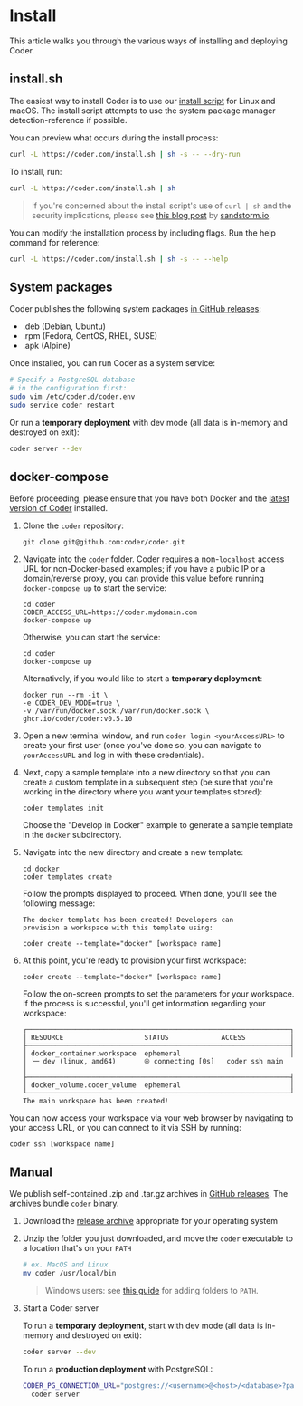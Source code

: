 # Install

This article walks you through the various ways of installing and deploying Coder.

## install.sh

The easiest way to install Coder is to use our [install script](https://github.com/coder/coder/main/install.sh) for Linux and macOS. The install script
attempts to use the system package manager detection-reference if possible.

You can preview what occurs during the install process:

```bash
curl -L https://coder.com/install.sh | sh -s -- --dry-run
```

To install, run:

```bash
curl -L https://coder.com/install.sh | sh
```

> If you're concerned about the install script's use of `curl | sh` and the
> security implications, please see [this blog
> post](https://sandstorm.io/news/2015-09-24-is-curl-bash-insecure-pgp-verified-install)
> by [sandstorm.io](https://sandstorm.io).

You can modify the installation process by including flags. Run the help command for reference:

```bash
curl -L https://coder.com/install.sh | sh -s -- --help
```

## System packages

Coder publishes the following system packages [in GitHub releases](https://github.com/coder/coder/releases):

- .deb (Debian, Ubuntu)
- .rpm (Fedora, CentOS, RHEL, SUSE)
- .apk (Alpine)

Once installed, you can run Coder as a system service:

```sh
# Specify a PostgreSQL database
# in the configuration first:
sudo vim /etc/coder.d/coder.env
sudo service coder restart
```

Or run a **temporary deployment** with dev mode (all data is in-memory and destroyed on exit):


```sh
coder server --dev
```

## docker-compose

Before proceeding, please ensure that you have both Docker and the [latest version of
Coder](https://github.com/coder/coder/releases) installed.

1. Clone the `coder` repository:

    ```console
    git clone git@github.com:coder/coder.git
    ```

1. Navigate into the `coder` folder. Coder requires a non-`localhost` access URL
    for non-Docker-based examples; if you have a public IP or a domain/reverse
    proxy, you can provide this value before running `docker-compose up` to
    start the service:

    ```console
    cd coder
    CODER_ACCESS_URL=https://coder.mydomain.com
    docker-compose up
    ```

    Otherwise, you can start the service:

    ```console
    cd coder
    docker-compose up
    ```

    Alternatively, if you would like to start a **temporary deployment**:

    ```console
    docker run --rm -it \
    -e CODER_DEV_MODE=true \
    -v /var/run/docker.sock:/var/run/docker.sock \
    ghcr.io/coder/coder:v0.5.10
    ```

1. Open a new terminal window, and run `coder login <yourAccessURL>` to create
   your first user (once you've done so, you can navigate to `yourAccessURL` and
   log in with these credentials).

1. Next, copy a sample template into a new directory so that you can create a custom template in a
   subsequent step (be sure that you're working in the directory where you want
   your templates stored):

   ```console
   coder templates init
   ```

   Choose the "Develop in Docker" example to generate a sample template in the
   `docker` subdirectory.

1. Navigate into the new directory and create a new template:

    ```console
    cd docker
    coder templates create
    ```

    Follow the prompts displayed to proceed. When done, you'll see the following
    message:

    ```console
    The docker template has been created! Developers can
    provision a workspace with this template using:

    coder create --template="docker" [workspace name]
    ```

1. At this point, you're ready to provision your first workspace:

    ```console
    coder create --template="docker" [workspace name]
    ```

    Follow the on-screen prompts to set the parameters for your workspace. If
    the process is successful, you'll get information regarding your workspace:

    ```console
    ┌─────────────────────────────────────────────────────────────────┐
    │ RESOURCE                    STATUS             ACCESS           │
    ├─────────────────────────────────────────────────────────────────┤
    │ docker_container.workspace  ephemeral                           │
    │ └─ dev (linux, amd64)       ⦾ connecting [0s]   coder ssh main  │
    ├─────────────────────────────────────────────────────────────────┤
    │ docker_volume.coder_volume  ephemeral                           │
    └─────────────────────────────────────────────────────────────────┘
    The main workspace has been created!
    ```

You can now access your workspace via your web browser by navigating to your
access URL, or you can connect to it via SSH by running:

```console
coder ssh [workspace name]
```

## Manual 

We publish self-contained .zip and .tar.gz archives in [GitHub releases](https://github.com/coder/coder/releases). The archives bundle `coder` binary. 

1. Download the [release archive](https://github.com/coder/coder/releases) appropriate for your operating system

1. Unzip the folder you just downloaded, and move the `coder` executable to a location that's on your `PATH`

    ```sh
    # ex. MacOS and Linux
    mv coder /usr/local/bin
    ```

    > Windows users: see [this guide](https://answers.microsoft.com/en-us/windows/forum/all/adding-path-variable/97300613-20cb-4d85-8d0e-cc9d3549ba23) for adding folders to `PATH`.

1. Start a Coder server

    To run a **temporary deployment**, start with dev mode (all data is in-memory and destroyed on exit):

    ```bash
    coder server --dev
    ```

    To run a **production deployment** with PostgreSQL:

    ```bash
    CODER_PG_CONNECTION_URL="postgres://<username>@<host>/<database>?password=<password>" \
      coder server
    ```
